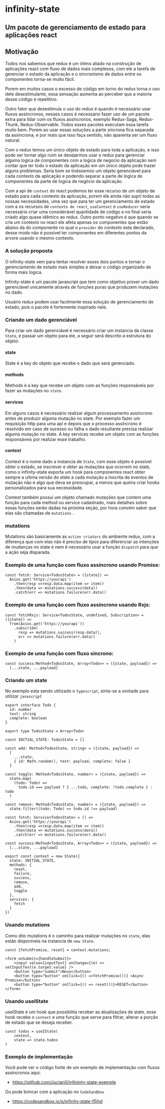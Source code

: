 # infinity-state

## Um pacote de gerenciamento de estado para aplicações react

## Motivação
Todos nos sabemos que redux é um ótimo aliado na construção de aplicações react com fluxo de dados mais complexos, com ele a tarefa de gerenciar o estado da aplicação e o sincronismo de dados entre os componentes torna-se muito fácil.

Porem em muitos casos o excesso de código em torno do redux torna o uso dele desestimulante, essa sensação aumenta ao perceber que a maioria desse código é repetitivo.

Outro fator que desestimula o uso do redux é quando é necessário usar fluxos assíncronos, nesses casos é necessário fazer uso de um pacote extra para lidar com os fluxos assíncronos, exemplo Redux-Saga, Redux-Thunk, Redux-Observable. Todos esses pacotes executam essa tarefa muito bem. Porem ao usar essas soluções a parte síncrona fica separada da assíncrona, e por mais que isso faça sentido, não aparenta ser um fluxo natural.

Com o redux temos um único objeto de estado para toda a aplicação, e isso pode ser tornar algo ruim se desejarmos usar o redux para gerenciar alguma logica de componentes com a logica de negocio da aplicação sem contar que ter todo o estado da aplicação em um único objeto pode trazer alguns problemas.
Seria bom se tivéssemos um objeto gerenciável para cada contexto da aplicação e podendo separar a parte de logica de componentes da parte de logica de negócio da aplicação.

Com a api de `context` do react podemos ter esse recurso de um objeto de estado para cada contexto da aplicação, porem ele ainda não supri todas as nossas necessidades, uma vez que para ter um gerenciamento de estado com a os recursos de `contexto de react`, `useContext` e `useReducer` seria necessário criar uma considerável quantidade de código e no final seria criado algo quase idêntico ao redux. Outro ponto negativo é que quando se cria um contexto no react ele afeta apenas os componentes que estão abaixo da do componente no qual o `provider` do contexto esta declarado, desse modo não é possível ter componentes em diferentes pontos da arvore usando o mesmo contexto.



### A solução proposta

O infinity-state vem para tentar resolver esses dois pontos e tornar o gerenciamento de estado mais simples e deixar o código organizado de forma mais logica.

Infinity-state é um pacote javascript que tem como objetivo prover um dado gerenciável unicamente através de funções puras que produzem mutações no dado.

Usuário redux podem usar facilmente essa solução de gerenciamento de estado, pois o pacote é fortemente inspirado nele.


### Criando um dado gerenciável

Para criar um dado gerenciável é necessário criar um instancia da classe `State`, e passar um objeto para ele, a seguir será descrito a estrutura do objeto:

#### state
State é a key do objeto que recebe o dado que será gerenciado.

#### methods
Methods é a key que recebe um objeto com as funções responsáveis por fazer as mutações no `state`.

#### services
Em alguns casos é necessário realizar algum processamento assíncrono antes de produzir alguma mutação no state. Por exemplo fazer um requisição http para uma api e depois que o processo assíncrono é resolvido em caso de sucesso ou falha o dado resultante precisa realizar alguma mutação no state. A key services recebe um objeto com as funções responsáveis por realizar esse trabalho.

#### context
Context é o nome dado a instancia de `State`, com esse objeto é possível obter o estado, se inscrever e obter as mutações que ocorrem no state, como o infinity-state exporta um hook para componentes react obter sempre a ultima versão do state a cada mutação a inscrita de eventos de mutação não é algo que deva se preocupar, a menos que queira criar hooks personalizados para sua necessidade.

Context também possui um objeto chamado mutações que contem uma função para cada method ou service cadastrado, mais detalhes sobre essas funções serão dadas na próxima seção, por hora convém saber que elas são chamadas de `mutations` .

### mutations
Mutations são basicamente as `action criators` do ambiente redux, com a diferença que com elas não é preciso de tipos para diferenciar as intenções de mudanças no state e nem é necessário usar a função `dispatch` para que a ação seja disparada.

### Exemplo de uma função com fluxo assíncrono usando Promise:
```
const fetch: Service<TodosState> = ({state}) =>
  Axios.get('https://yourapi')
    .then(resp =>resp.data.map(item => item))
    .then(data => mutations.success(data))
    .catch(err => mutations.failure(err.data))

```

### Exemplo de uma função com fluxo assíncrono usando Rxjs:
```
const fetchRxjs: Service<TodosState, undefined, Subscription> = ({state}) =>
  from(Axios.get('https://yourapi'))
    .subscribe(
      resp => mutations.success(resp.data)),
      err => mutations.failure(err.data))
    )

```

### Exemplo de uma função com fluxo síncrono:
```
const success:Method<TodosState, Array<Todo>> = ({state, payload}) =>
  [...state, ...payload]
```

### Criando um state

No exemplo esta sendo utilizado o `typescript`, sinta-se a vontade para utilizar `javascript`


```
export interface Todo {
  id: number
  text: string
  complete: boolean
}

export type TodosState = Array<Todo>

const INITIAL_STATE: TodosState = []

const add: Method<TodosState, string> = ({state, payload}) =>
  [
    ...state,
    { id: Math.random(), text: payload, complete: false }
  ]

const toggle: Method<TodosState, number> = ({state, payload}) =>
  state.map(
    (todo: Todo) =>
      todo.id === payload ? { ...todo, complete: !todo.complete } : todo
  )

const remove: Method<TodosState, number> = ({state, payload}) =>
  state.filter((todo: Todo) => todo.id !== payload)

const fetch: Service<TodosState> = () =>
  Axios.get('https://yourapi')
    .then(resp =>resp.data.map(item => item))
    .then(data => mutations.success(data))
    .catch(err => mutations.failure(err.data))

const success:Method<TodosState, Array<Todo>> = ({state, payload}) =>
  [...state, ...payload]

export const context = new State({
  state: INITIAL_STATE,
  methods: {
    reset,
    failure,
    success,
    remove,
    add,
    toggle
  },
  services: {
    fetch
  }
})
```

### Usando mutations

Como dito mutations é o caminho para realizar mutações no `state`, elas estão disponíveis na instancia de `new State`.

```
const {fetchPromise, reset} = context.mutations;
```

```
<form onSubmit={handleSubmit}>
    <input value={inputText} onChange={(e) => setInputText(e.target.value} />
    <button type="submit">Novo</button>
    <button type="button" onClick={() =>fetchPromise())} >Async Promise</button>
    <button type="button" onClick={() => reset())}>RESET</button>
</form>
```

### Usando useIState

useIState é um hook que possibilita receber as atualizações de state, esse hook recebe o `context` e uma função que serve para filtrar, alterar a porção de estado que se deseja receber.

```
const todos = useIState(
    context,
    state => state.todos
)
```

### Exemplo de implementação 
Você pode ver o código fonte de um exemplo de implementação com fluxos assíncronos aqui:
 * https://github.com/Jucian0/infininty-state-exemple

Ou pode brincar com a aplicação no `CodeSandbox`
* https://codesandbox.io/s/infinity-state-f5jhd
